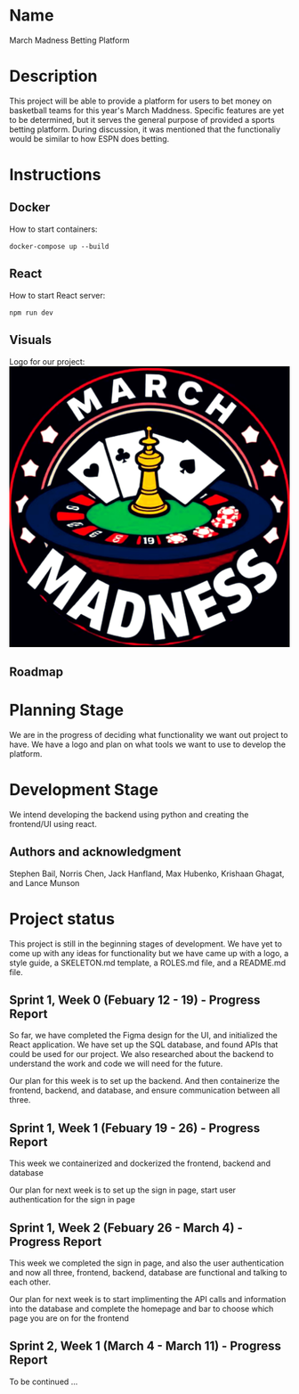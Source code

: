 # Name
March Madness Betting Platform

# Description
This project will be able to provide a platform for users to bet money on basketball teams for this year's March Maddness. Specific features are yet to be determined, but it serves the general purpose of provided a sports betting platform. During discussion, it was mentioned that the functionaliy would be similar to how ESPN does betting.

# Instructions
## Docker
How to start containers:
```shell
docker-compose up --build 
```

## React
How to start React server:
```shell
npm run dev
```

## Visuals
Logo for our project:
![image info](./logo.png)

## Roadmap

# Planning Stage
We are in the progress of deciding what functionality we want out project to have. We have a logo and plan on what tools we want to use to develop the platform.

# Development Stage
We intend developing the backend using python and creating the frontend/UI using react.

## Authors and acknowledgment
Stephen Bail, Norris Chen, Jack Hanfland, Max Hubenko, Krishaan Ghagat, and Lance Munson

# Project status
This project is still in the beginning stages of development. We have yet to come up with any ideas for functionality but we have came up with a logo, a style guide, a SKELETON.md template, a ROLES.md file, and a README.md file.

## Sprint 1, Week 0 (Febuary 12 - 19) - Progress Report
So far, we have completed the Figma design for the UI, and initialized the React application. We have set up the SQL database, and found APIs that could be used for our project. We also researched about the backend to understand the work and code we will need for the future.

Our plan for this week is to set up the backend. And then containerize the frontend, backend, and database, and ensure communication between all three.

## Sprint 1, Week 1 (Febuary 19 - 26) - Progress Report
This week we containerized and dockerized the frontend, backend and database

Our plan for next week is to set up the sign in page, start user authentication for the sign in page

## Sprint 1, Week 2 (Febuary 26 - March 4) - Progress Report
This week we completed the sign in page, and also the user authentication and now all three, frontend, backend, database are functional and talking to each other.

Our plan for next week is to start implimenting the API calls and information into the database and complete the homepage and bar to choose which page you are on for the frontend 

## Sprint 2, Week 1 (March 4 - March 11) - Progress Report
To be continued ... 
